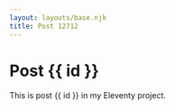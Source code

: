 ```yaml
---
layout: layouts/base.njk
title: Post 12712
---
```


# Post {{ id }}

This is post {{ id }} in my Eleventy project.

